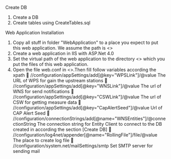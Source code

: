 Create DB
1.  Create a DB
2.	Create tables using CreateTables.sql

Web Application Installation
1.	Copy all stuff in folder "WebApplication" to a place you expect to put this web application. We assume the path is <<PathOfApplication>>
2.	Create a web application in IIS with ASP.Net 4.0
3.	Set the virtual path of the web application to the directory <<PathOfApplication>> which you put the files of this web application.
4.	Open the file web.conf in <<PathOfApplication>>.Then fill follow variables according the xpath
	//configuration/appSettings/add[@key="WPSLink"]/@value
The URL of WPS for gain the upstream stations
	//configuration/appSettings/add[@key="WNSLink"]/@value
The url of WNS for send notifications
	//configuration/appSettings/add[@key="CSWLink"]/@value
The url of CSW for getting measure data
	//configuration/appSettings/add[@key="CapAlertSeed"]/@value
Url of CAP Alert Seed
	//configuration/connectionStrings/add[@name="WNSEntities"]/@connectionString
The connection string for Entity Client to connect to the DB created in according the section [Create DB]
	//configuration/log4net/appender[@name="RollingFile"]/file/@value
The place to create log file
	//configuration/system.net/mailSettings/smtp
Set SMTP server for sending mail





